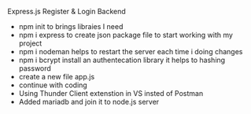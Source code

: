 Express.js Register & Login Backend
* npm init to brings libraies I need
* npm i express to create json package file to start working with my project
* npm i nodeman helps to restart the server each time i doing changes
* npm i bcrypt install an authentecation library it helps to hashing password
* create a new file app.js
* continue with coding
* Using Thunder Client extenstion in VS insted of Postman
* Added mariadb and join it to node.js server  
